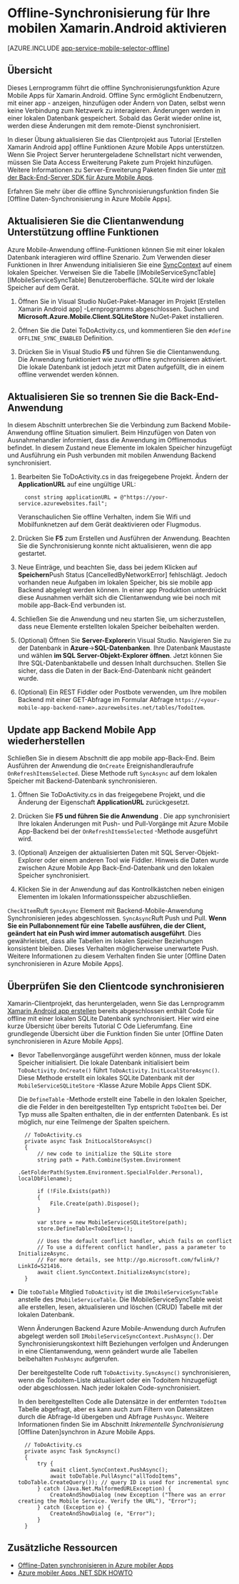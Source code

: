 <properties
    pageTitle="Aktivieren Sie offline-Synchronisierung für Ihre Azure Mobile (Xamarin Android)"
    description="Erfahren Sie, wie App Service Mobile App Cache und Synchronisation offline Daten in Ihrer Anwendung Xamarin Android verwenden"
    documentationCenter="xamarin"
    authors="adrianhall"
    manager="dwrede"
    editor=""
    services="app-service\mobile"/>

<tags
    ms.service="app-service-mobile"
    ms.workload="mobile"
    ms.tgt_pltfrm="mobile-xamarin-android"
    ms.devlang="dotnet"
    ms.topic="article"
    ms.date="10/01/2016"
    ms.author="adrianha"/>

# <a name="enable-offline-sync-for-your-xamarinandroid-mobile-app"></a>Offline-Synchronisierung für Ihre mobilen Xamarin.Android aktivieren

[AZURE.INCLUDE [app-service-mobile-selector-offline](../../includes/app-service-mobile-selector-offline.md)]

## <a name="overview"></a>Übersicht

Dieses Lernprogramm führt die offline Synchronisierungsfunktion Azure Mobile Apps für Xamarin.Android. Offline Sync ermöglicht Endbenutzern, mit einer app - anzeigen, hinzufügen oder Ändern von Daten, selbst wenn keine Verbindung zum Netzwerk zu interagieren. Änderungen werden in einer lokalen Datenbank gespeichert.
Sobald das Gerät wieder online ist, werden diese Änderungen mit dem remote-Dienst synchronisiert.

In dieser Übung aktualisieren Sie das Clientprojekt aus Tutorial [Erstellen Xamarin Android app] offline Funktionen Azure Mobile Apps unterstützen. Wenn Sie Project Server heruntergeladene Schnellstart nicht verwenden, müssen Sie Data Access Erweiterung Pakete zum Projekt hinzufügen. Weitere Informationen zu Server-Erweiterung Paketen finden Sie unter [mit der Back-End-Server SDK für Azure Mobile Apps](app-service-mobile-dotnet-backend-how-to-use-server-sdk.md).

Erfahren Sie mehr über die offline Synchronisierungsfunktion finden Sie [Offline Daten-Synchronisierung in Azure Mobile Apps].

## <a name="update-the-client-app-to-support-offline-features"></a>Aktualisieren Sie die Clientanwendung Unterstützung offline Funktionen

Azure Mobile-Anwendung offline-Funktionen können Sie mit einer lokalen Datenbank interagieren wird offline Szenario. Zum Verwenden dieser Funktionen in Ihrer Anwendung initialisieren Sie eine [SyncContext] auf einem lokalen Speicher. Verweisen Sie die Tabelle [IMobileServiceSyncTable] [IMobileServiceSyncTable] Benutzeroberfläche. SQLite wird der lokale Speicher auf dem Gerät.

1. Öffnen Sie in Visual Studio NuGet-Paket-Manager im Projekt [Erstellen Xamarin Android app] -Lernprogramms abgeschlossen.  Suchen und **Microsoft.Azure.Mobile.Client.SQLiteStore** NuGet-Paket installieren.

2. Öffnen Sie die Datei ToDoActivity.cs, und kommentieren Sie den `#define OFFLINE_SYNC_ENABLED` Definition.

3. Drücken Sie in Visual Studio **F5** und führen Sie die Clientanwendung. Die Anwendung funktioniert wie zuvor offline synchronisieren aktiviert. Die lokale Datenbank ist jedoch jetzt mit Daten aufgefüllt, die in einem offline verwendet werden können.

## <a name="update-sync"></a>Aktualisieren Sie so trennen Sie die Back-End-Anwendung

In diesem Abschnitt unterbrechen Sie die Verbindung zum Backend Mobile-Anwendung offline Situation simuliert. Beim Hinzufügen von Daten von Ausnahmehandler informiert, dass die Anwendung im Offlinemodus befindet. In diesem Zustand neue Elemente im lokalen Speicher hinzugefügt und Ausführung ein Push verbunden mit mobilen Anwendung Backend synchronisiert.

1. Bearbeiten Sie ToDoActivity.cs in das freigegebene Projekt. Ändern der **ApplicationURL** auf eine ungültige URL:

         const string applicationURL = @"https://your-service.azurewebsites.fail";

    Veranschaulichen Sie offline Verhalten, indem Sie Wifi und Mobilfunknetzen auf dem Gerät deaktivieren oder Flugmodus.

2. Drücken Sie **F5** zum Erstellen und Ausführen der Anwendung. Beachten Sie die Synchronisierung konnte nicht aktualisieren, wenn die app gestartet.

3. Neue Einträge, und beachten Sie, dass bei jedem Klicken auf **Speichern**Push Status [CancelledByNetworkError] fehlschlägt. Jedoch vorhanden neue Aufgaben im lokalen Speicher, bis sie mobile app Backend abgelegt werden können.  In einer app Produktion unterdrückt diese Ausnahmen verhält sich die Clientanwendung wie bei noch mit mobile app-Back-End verbunden ist.

4. Schließen Sie die Anwendung und neu starten Sie, um sicherzustellen, dass neue Elemente erstellten lokalen Speicher beibehalten werden.

5. (Optional) Öffnen Sie **Server-Explorer**in Visual Studio. Navigieren Sie zu der Datenbank in **Azure**->**SQL-Datenbanken**. Ihre Datenbank Maustaste und wählen **im SQL Server-Objekt-Explorer öffnen**. Jetzt können Sie Ihre SQL-Datenbanktabelle und dessen Inhalt durchsuchen. Stellen Sie sicher, dass die Daten in der Back-End-Datenbank nicht geändert wurde.

6. (Optional) Ein REST Fiddler oder Postbote verwenden, um Ihre mobilen Backend mit einer GET-Abfrage im Formular Abfrage `https://<your-mobile-app-backend-name>.azurewebsites.net/tables/TodoItem`.

## <a name="update-online-app"></a>Update app Backend Mobile App wiederherstellen

Schließen Sie in diesem Abschnitt die app mobile app-Back-End. Beim Ausführen der Anwendung die `OnCreate` Ereignishandleraufrufe `OnRefreshItemsSelected`. Diese Methode ruft `SyncAsync` auf dem lokalen Speicher mit Backend-Datenbank synchronisieren.

1. Öffnen Sie ToDoActivity.cs in das freigegebene Projekt, und die Änderung der Eigenschaft **ApplicationURL** zurückgesetzt.

2. Drücken Sie **F5 und führen Sie die Anwendung** . Die app synchronisiert Ihre lokalen Änderungen mit Push- und Pull-Vorgänge mit Azure Mobile App-Backend bei der `OnRefreshItemsSelected` -Methode ausgeführt wird.

3. (Optional) Anzeigen der aktualisierten Daten mit SQL Server-Objekt-Explorer oder einem anderen Tool wie Fiddler. Hinweis die Daten wurde zwischen Azure Mobile App Back-End-Datenbank und den lokalen Speicher synchronisiert.

4. Klicken Sie in der Anwendung auf das Kontrollkästchen neben einigen Elementen im lokalen Informationsspeicher abzuschließen.

  `CheckItem`Ruft `SyncAsync` Element mit Backend-Mobile-Anwendung Synchronisieren jedes abgeschlossen. `SyncAsync`Ruft Push und Pull. **Wenn Sie ein Pullabonnement für eine Tabelle ausführen, die der Client, geändert hat ein Push wird immer automatisch ausgeführt**. Dies gewährleistet, dass alle Tabellen im lokalen Speicher Beziehungen konsistent bleiben. Dieses Verhalten möglicherweise unerwartete Push. Weitere Informationen zu diesem Verhalten finden Sie unter [Offline Daten synchronisieren in Azure Mobile Apps].

## <a name="review-the-client-sync-code"></a>Überprüfen Sie den Clientcode synchronisieren

Xamarin-Clientprojekt, das heruntergeladen, wenn Sie das Lernprogramm [Xamarin Android app erstellen] bereits abgeschlossen enthält Code für offline mit einer lokalen SQLite Datenbank synchronisiert. Hier wird eine kurze Übersicht über bereits Tutorial C Ode Lieferumfang. Eine grundlegende Übersicht über die Funktion finden Sie unter [Offline Daten synchronisieren in Azure Mobile Apps].

* Bevor Tabellenvorgänge ausgeführt werden können, muss der lokale Speicher initialisiert. Die lokale Datenbank initialisiert beim `ToDoActivity.OnCreate()` führt `ToDoActivity.InitLocalStoreAsync()`. Diese Methode erstellt ein lokales SQLite Datenbank mit der `MobileServiceSQLiteStore` -Klasse Azure Mobile Apps Client SDK.

    Die `DefineTable` -Methode erstellt eine Tabelle in den lokalen Speicher, die die Felder in den bereitgestellten Typ entspricht `ToDoItem` bei. Der Typ muss alle Spalten enthalten, die in der entfernten Datenbank. Es ist möglich, nur eine Teilmenge der Spalten speichern.

        // ToDoActivity.cs
        private async Task InitLocalStoreAsync()
        {
            // new code to initialize the SQLite store
            string path = Path.Combine(System.Environment
                .GetFolderPath(System.Environment.SpecialFolder.Personal), localDbFilename);

            if (!File.Exists(path))
            {
                File.Create(path).Dispose();
            }

            var store = new MobileServiceSQLiteStore(path);
            store.DefineTable<ToDoItem>();

            // Uses the default conflict handler, which fails on conflict
            // To use a different conflict handler, pass a parameter to InitializeAsync.
            // For more details, see http://go.microsoft.com/fwlink/?LinkId=521416.
            await client.SyncContext.InitializeAsync(store);
        }


* Die `toDoTable` Mitglied `ToDoActivity` ist die `IMobileServiceSyncTable` anstelle des `IMobileServiceTable`. Die IMobileServiceSyncTable weist alle erstellen, lesen, aktualisieren und löschen (CRUD) Tabelle mit der lokalen Datenbank.

    Wenn Änderungen Backend Azure Mobile-Anwendung durch Aufrufen abgelegt werden soll `IMobileServiceSyncContext.PushAsync()`. Der Synchronisierungskontext hilft Beziehungen verfolgen und Änderungen in eine Clientanwendung, wenn geändert wurde alle Tabellen beibehalten `PushAsync` aufgerufen.

    Der bereitgestellte Code ruft `ToDoActivity.SyncAsync()` synchronisieren, wenn die Todoitem-Liste aktualisiert oder ein Todoitem hinzugefügt oder abgeschlossen. Nach jeder lokalen Code-synchronisiert.

    In den bereitgestellten Code alle Datensätze in der entfernten `TodoItem` Tabelle abgefragt, aber es kann auch zum Filtern von Datensätzen durch die Abfrage-Id übergeben und Abfrage `PushAsync`. Weitere Informationen finden Sie im Abschnitt *Inkrementelle Synchronisierung* [Offline Daten]synchron in Azure Mobile Apps.

        // ToDoActivity.cs
        private async Task SyncAsync()
        {
            try {
                await client.SyncContext.PushAsync();
                await toDoTable.PullAsync("allTodoItems", toDoTable.CreateQuery()); // query ID is used for incremental sync
            } catch (Java.Net.MalformedURLException) {
                CreateAndShowDialog (new Exception ("There was an error creating the Mobile Service. Verify the URL"), "Error");
            } catch (Exception e) {
                CreateAndShowDialog (e, "Error");
            }
        }

## <a name="additional-resources"></a>Zusätzliche Ressourcen

* [Offline-Daten synchronisieren in Azure mobiler Apps]
* [Azure mobiler Apps .NET SDK HOWTO][8]

<!-- URLs. -->
[Xamarin Android app erstellen]: ../app-service-mobile-xamarin-android-get-started.md
[Offline-Daten synchronisieren in Azure mobiler Apps]: ../app-service-mobile-offline-data-sync.md

<!-- Images -->

<!-- URLs. -->
[Xamarin Android app erstellen]: app-service-mobile-xamarin-android-get-started.md
[Offline-Daten synchronisieren in Azure mobiler Apps]: app-service-mobile-offline-data-sync.md
[Xamarin Studio]: http://xamarin.com/download
[Xamarin extension]: http://xamarin.com/visual-studio
[SyncContext]: https://msdn.microsoft.com/library/azure/microsoft.windowsazure.mobileservices.mobileserviceclient.synccontext(v=azure.10).aspx
[8]: app-service-mobile-dotnet-how-to-use-client-library.md
